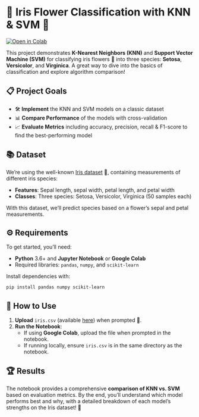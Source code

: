 # 🌸 Iris Flower Classification with KNN & SVM 🌸

[![Open in Colab](https://colab.research.google.com/assets/colab-badge.svg)](https://colab.research.google.com/github/AhmedMT3/KNN-SVM-Classifiers/blob/main/KNN_%26_SVM_Classification.ipynb)

This project demonstrates **K-Nearest Neighbors (KNN)** and **Support Vector Machine (SVM)** for classifying iris flowers 🌺 into three species: **Setosa**, **Versicolor**, and **Virginica**. A great way to dive into the basics of classification and explore algorithm comparison!

## 📋 Project Goals

- 🛠 **Implement** the KNN and SVM models on a classic dataset
- 📊 **Compare Performance** of the models with cross-validation
- 📈 **Evaluate Metrics** including accuracy, precision, recall & F1-score to find the best-performing model

## 📚 Dataset

We’re using the well-known [Iris dataset](https://archive.ics.uci.edu/dataset/53/iris) 🌿, containing measurements of different iris species:
- **Features**: Sepal length, sepal width, petal length, and petal width
- **Classes**: Three species: Setosa, Versicolor, Virginica (50 samples each)

With this dataset, we’ll predict species based on a flower’s sepal and petal measurements.

## ⚙️ Requirements

To get started, you’ll need:
- **Python** 3.6+ and **Jupyter Notebook** or **Google Colab**
- Required libraries: `pandas`, `numpy`, and `scikit-learn`

Install dependencies with:
```bash
pip install pandas numpy scikit-learn
```

## 🚀 How to Use

1. **Upload** `iris.csv` (available [here](https://archive.ics.uci.edu/dataset/53/iris)) when prompted 📂.
2. **Run the Notebook**:
   - If using **Google Colab**, upload the file when prompted in the notebook.
   - If running locally, ensure `iris.csv` is in the same directory as the notebook.

## 🏆 Results

The notebook provides a comprehensive **comparison of KNN vs. SVM** based on evaluation metrics. By the end, you’ll understand which model performs best and why, with a detailed breakdown of each model’s strengths on the Iris dataset! 🌟
